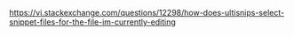 https://vi.stackexchange.com/questions/12298/how-does-ultisnips-select-snippet-files-for-the-file-im-currently-editing
